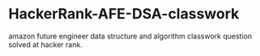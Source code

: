 # HackerRank-AFE-DSA-classwork
amazon future engineer data structure and algorithm  classwork question solved at hacker rank.
